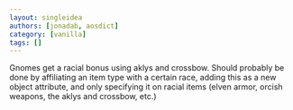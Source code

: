 ```yaml
---
layout: singleidea
authors: [jonadab, aosdict]
category: [vanilla]
tags: []
---
```

Gnomes get a racial bonus using aklys and crossbow. Should probably be done by affiliating an item type with a certain race, adding this as a new object attribute, and only specifying it on racial items (elven armor, orcish weapons, the aklys and crossbow, etc.)
